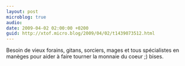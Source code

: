 ```yaml
---
layout: post
microblog: true
audio: 
date: 2009-04-02 02:00:00 +0200
guid: http://xtof.micro.blog/2009/04/02/t1439073512.html
---
```

Besoin de vieux forains, gitans, sorciers, mages et tous spécialistes en manèges pour aider à faire tourner la monnaie du coeur ;) bises.
